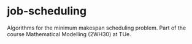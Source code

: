 # job-scheduling
Algorithms for the minimum makespan scheduling problem. Part of the course Mathematical Modelling (2WH30) at TUe.
